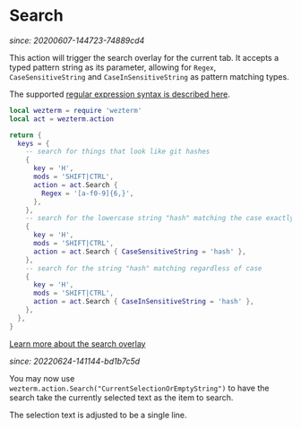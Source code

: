 # Search

*since: 20200607-144723-74889cd4*

This action will trigger the search overlay for the current tab.
It accepts a typed pattern string as its parameter, allowing for
`Regex`, `CaseSensitiveString` and `CaseInSensitiveString` as
pattern matching types.

The supported [regular expression syntax is described
here](https://docs.rs/regex/1.3.9/regex/#syntax).


```lua
local wezterm = require 'wezterm'
local act = wezterm.action

return {
  keys = {
    -- search for things that look like git hashes
    {
      key = 'H',
      mods = 'SHIFT|CTRL',
      action = act.Search {
        Regex = '[a-f0-9]{6,}',
      },
    },
    -- search for the lowercase string "hash" matching the case exactly
    {
      key = 'H',
      mods = 'SHIFT|CTRL',
      action = act.Search { CaseSensitiveString = 'hash' },
    },
    -- search for the string "hash" matching regardless of case
    {
      key = 'H',
      mods = 'SHIFT|CTRL',
      action = act.Search { CaseInSensitiveString = 'hash' },
    },
  },
}
```

[Learn more about the search overlay](../../../scrollback.md#searching-the-scrollback)

*since: 20220624-141144-bd1b7c5d*

You may now use `wezterm.action.Search("CurrentSelectionOrEmptyString")` to have the search take the currently selected text as the item to search.

The selection text is adjusted to be a single line.
